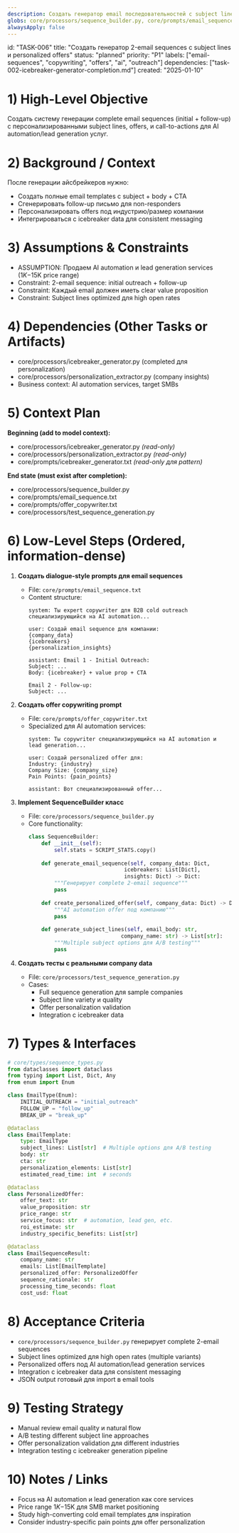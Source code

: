 ```yaml
---
description: Создать генератор email последовательностей с subject lines и offers
globs: core/processors/sequence_builder.py, core/prompts/email_sequence.txt
alwaysApply: false
---
```


id: "TASK-006"
title: "Создать генератор 2-email sequences с subject lines и personalized offers"
status: "planned"
priority: "P1"
labels: ["email-sequences", "copywriting", "offers", "ai", "outreach"]
dependencies: ["task-002-icebreaker-generator-completion.md"]
created: "2025-01-10"

# 1) High-Level Objective

Создать систему генерации complete email sequences (initial + follow-up) с персонализированными subject lines, offers, и call-to-actions для AI automation/lead generation услуг.

# 2) Background / Context

После генерации айсбрейкеров нужно:
- Создать полные email templates с subject + body + CTA
- Сгенерировать follow-up письмо для non-responders  
- Персонализировать offers под индустрию/размер компании
- Интегрироваться с icebreaker data для consistent messaging

# 3) Assumptions & Constraints

- ASSUMPTION: Продаем AI automation и lead generation services ($1K-$15K price range)
- Constraint: 2-email sequence: initial outreach + follow-up
- Constraint: Каждый email должен иметь clear value proposition
- Constraint: Subject lines optimized для high open rates

# 4) Dependencies (Other Tasks or Artifacts)

- core/processors/icebreaker_generator.py (completed для personalization)
- core/processors/personalization_extractor.py (company insights)
- Business context: AI automation services, target SMBs

# 5) Context Plan

**Beginning (add to model context):**

- core/processors/icebreaker_generator.py _(read-only)_
- core/processors/personalization_extractor.py _(read-only)_
- core/prompts/icebreaker_generator.txt _(read-only для pattern)_

**End state (must exist after completion):**

- core/processors/sequence_builder.py
- core/prompts/email_sequence.txt
- core/prompts/offer_copywriter.txt
- core/processors/test_sequence_generation.py

# 6) Low-Level Steps (Ordered, information-dense)

1. **Создать dialogue-style prompts для email sequences**

   - File: `core/prompts/email_sequence.txt`
   - Content structure:
     ```
     system: Ты expert copywriter для B2B cold outreach специализирующийся на AI automation...
     
     user: Создай email sequence для компании:
     {company_data}
     {icebreakers}
     {personalization_insights}
     
     assistant: Email 1 - Initial Outreach:
     Subject: ...
     Body: {icebreaker} + value prop + CTA
     
     Email 2 - Follow-up:
     Subject: ...
     ```

2. **Создать offer copywriting prompt**

   - File: `core/prompts/offer_copywriter.txt`
   - Specialized для AI automation services:
     ```
     system: Ты copywriter специализирующийся на AI automation и lead generation...
     
     user: Создай personalized offer для:
     Industry: {industry}
     Company Size: {company_size}  
     Pain Points: {pain_points}
     
     assistant: Вот специализированный offer...
     ```

3. **Implement SequenceBuilder класс**

   - File: `core/processors/sequence_builder.py`
   - Core functionality:
     ```python
     class SequenceBuilder:
         def __init__(self):
             self.stats = SCRIPT_STATS.copy()
             
         def generate_email_sequence(self, company_data: Dict, 
                                   icebreakers: List[Dict],
                                   insights: Dict) -> Dict:
             """Генерирует complete 2-email sequence"""
             pass
             
         def create_personalized_offer(self, company_data: Dict) -> Dict:
             """AI automation offer под компанию"""
             pass
             
         def generate_subject_lines(self, email_body: str, 
                                  company_name: str) -> List[str]:
             """Multiple subject options для A/B testing"""
             pass
     ```

4. **Создать тесты с реальными company data**
   - File: `core/processors/test_sequence_generation.py`
   - Cases:
     - Full sequence generation для sample companies
     - Subject line variety и quality
     - Offer personalization validation
     - Integration с icebreaker data

# 7) Types & Interfaces

```python
# core/types/sequence_types.py
from dataclasses import dataclass
from typing import List, Dict, Any
from enum import Enum

class EmailType(Enum):
    INITIAL_OUTREACH = "initial_outreach"
    FOLLOW_UP = "follow_up"
    BREAK_UP = "break_up"

@dataclass
class EmailTemplate:
    type: EmailType
    subject_lines: List[str]  # Multiple options для A/B testing
    body: str
    cta: str
    personalization_elements: List[str]
    estimated_read_time: int  # seconds

@dataclass
class PersonalizedOffer:
    offer_text: str
    value_proposition: str
    price_range: str
    service_focus: str  # automation, lead gen, etc.
    roi_estimate: str
    industry_specific_benefits: List[str]

@dataclass
class EmailSequenceResult:
    company_name: str
    emails: List[EmailTemplate]
    personalized_offer: PersonalizedOffer
    sequence_rationale: str
    processing_time_seconds: float
    cost_usd: float
```

# 8) Acceptance Criteria

- `core/processors/sequence_builder.py` генерирует complete 2-email sequences
- Subject lines optimized для high open rates (multiple variants)
- Personalized offers под AI automation/lead generation services
- Integration с icebreaker data для consistent messaging
- JSON output готовый для import в email tools

# 9) Testing Strategy

- Manual review email quality и natural flow
- A/B testing different subject line approaches
- Offer personalization validation для different industries
- Integration testing с icebreaker generation pipeline

# 10) Notes / Links

- Focus на AI automation и lead generation как core services
- Price range $1K-$15K для SMB market positioning
- Study high-converting cold email templates для inspiration
- Consider industry-specific pain points для offer personalization
